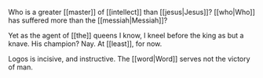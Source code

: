 Who is a greater [[master]] of [[intellect]] than [[jesus|Jesus]]? [[who|Who]] has suffered more than the [[messiah|Messiah]]? 

Yet as the agent of [[the]] queens I know, I kneel before the king as but a knave. His champion? Nay. At [[least]], for now.

Logos is incisive, and instructive. The [[word|Word]] serves not the victory of man. 